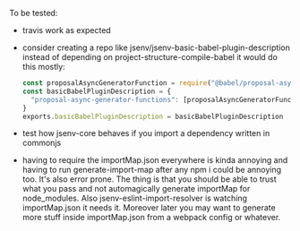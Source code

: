 To be tested:

- travis work as expected

- consider creating a repo like jsenv/jsenv-basic-babel-plugin-description
  instead of depending on project-structure-compile-babel
  it would do this mostly:

  ```js
  const proposalAsyncGeneratorFunction = require("@babel/proposal-async-generator-functions")
  const basicBabelPluginDescription = {
    "proposal-async-generator-functions": [proposalAsyncGeneratorFunction, {}],
  }
  exports.basicBabelPluginDescription = basicBabelPluginDescription
  ```

- test how jsenv-core behaves if you import a dependency
  written in commonjs

- having to require the importMap.json everywhere is kinda annoying
  and having to run generate-import-map after any npm i could be annoying too. It's also error prone.
  The thing is that you should be able to trust what you pass
  and not automagically generate importMap for node_modules.
  Also jsenv-eslint-import-resolver is watching importMap.json
  it needs it.
  Moreover later you may want to generate more stuff inside importMap.json from a webpack config or whatever.
